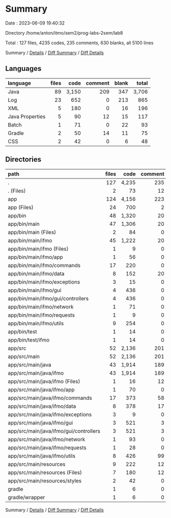 # Summary

Date : 2023-06-09 19:40:32

Directory /home/anton/itmo/sem2/prog-labs-2sem/lab8

Total : 127 files,  4235 codes, 235 comments, 630 blanks, all 5100 lines

Summary / [Details](details.md) / [Diff Summary](diff.md) / [Diff Details](diff-details.md)

## Languages
| language | files | code | comment | blank | total |
| :--- | ---: | ---: | ---: | ---: | ---: |
| Java | 89 | 3,150 | 209 | 347 | 3,706 |
| Log | 23 | 652 | 0 | 213 | 865 |
| XML | 5 | 180 | 0 | 16 | 196 |
| Java Properties | 5 | 90 | 12 | 15 | 117 |
| Batch | 1 | 71 | 0 | 22 | 93 |
| Gradle | 2 | 50 | 14 | 11 | 75 |
| CSS | 2 | 42 | 0 | 6 | 48 |

## Directories
| path | files | code | comment | blank | total |
| :--- | ---: | ---: | ---: | ---: | ---: |
| . | 127 | 4,235 | 235 | 630 | 5,100 |
| . (Files) | 2 | 73 | 12 | 25 | 110 |
| app | 124 | 4,156 | 223 | 604 | 4,983 |
| app (Files) | 24 | 700 | 2 | 221 | 923 |
| app/bin | 48 | 1,320 | 20 | 10 | 1,350 |
| app/bin/main | 47 | 1,306 | 20 | 9 | 1,335 |
| app/bin/main (Files) | 2 | 84 | 0 | 6 | 90 |
| app/bin/main/ifmo | 45 | 1,222 | 20 | 3 | 1,245 |
| app/bin/main/ifmo (Files) | 1 | 9 | 0 | 0 | 9 |
| app/bin/main/ifmo/app | 1 | 56 | 0 | 0 | 56 |
| app/bin/main/ifmo/commands | 17 | 220 | 0 | 1 | 221 |
| app/bin/main/ifmo/data | 8 | 152 | 20 | 1 | 173 |
| app/bin/main/ifmo/exceptions | 3 | 15 | 0 | 0 | 15 |
| app/bin/main/ifmo/gui | 4 | 436 | 0 | 1 | 437 |
| app/bin/main/ifmo/gui/controllers | 4 | 436 | 0 | 1 | 437 |
| app/bin/main/ifmo/network | 1 | 71 | 0 | 0 | 71 |
| app/bin/main/ifmo/requests | 1 | 9 | 0 | 0 | 9 |
| app/bin/main/ifmo/utils | 9 | 254 | 0 | 0 | 254 |
| app/bin/test | 1 | 14 | 0 | 1 | 15 |
| app/bin/test/ifmo | 1 | 14 | 0 | 1 | 15 |
| app/src | 52 | 2,136 | 201 | 373 | 2,710 |
| app/src/main | 52 | 2,136 | 201 | 373 | 2,710 |
| app/src/main/java | 43 | 1,914 | 189 | 343 | 2,446 |
| app/src/main/java/ifmo | 43 | 1,914 | 189 | 343 | 2,446 |
| app/src/main/java/ifmo (Files) | 1 | 16 | 12 | 5 | 33 |
| app/src/main/java/ifmo/app | 1 | 70 | 0 | 26 | 96 |
| app/src/main/java/ifmo/commands | 17 | 373 | 58 | 51 | 482 |
| app/src/main/java/ifmo/data | 8 | 378 | 17 | 68 | 463 |
| app/src/main/java/ifmo/exceptions | 3 | 9 | 0 | 8 | 17 |
| app/src/main/java/ifmo/gui | 3 | 521 | 3 | 96 | 620 |
| app/src/main/java/ifmo/gui/controllers | 3 | 521 | 3 | 96 | 620 |
| app/src/main/java/ifmo/network | 1 | 93 | 0 | 22 | 115 |
| app/src/main/java/ifmo/requests | 1 | 28 | 0 | 8 | 36 |
| app/src/main/java/ifmo/utils | 8 | 426 | 99 | 59 | 584 |
| app/src/main/resources | 9 | 222 | 12 | 30 | 264 |
| app/src/main/resources (Files) | 7 | 180 | 12 | 24 | 216 |
| app/src/main/resources/styles | 2 | 42 | 0 | 6 | 48 |
| gradle | 1 | 6 | 0 | 1 | 7 |
| gradle/wrapper | 1 | 6 | 0 | 1 | 7 |

Summary / [Details](details.md) / [Diff Summary](diff.md) / [Diff Details](diff-details.md)